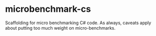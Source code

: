 # microbenchmark-cs
Scaffolding for micro benchmarking C# code. As always, caveats apply about putting too much weight on micro-benchmarks.
